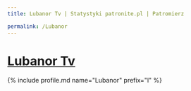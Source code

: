 ```yaml
---
title: Lubanor Tv | Statystyki patronite.pl | Patromierz

permalink: /Lubanor
---
```


# [Lubanor Tv](https://patronite.pl/Lubanor)

{% include profile.md name="Lubanor" prefix="l" %}
